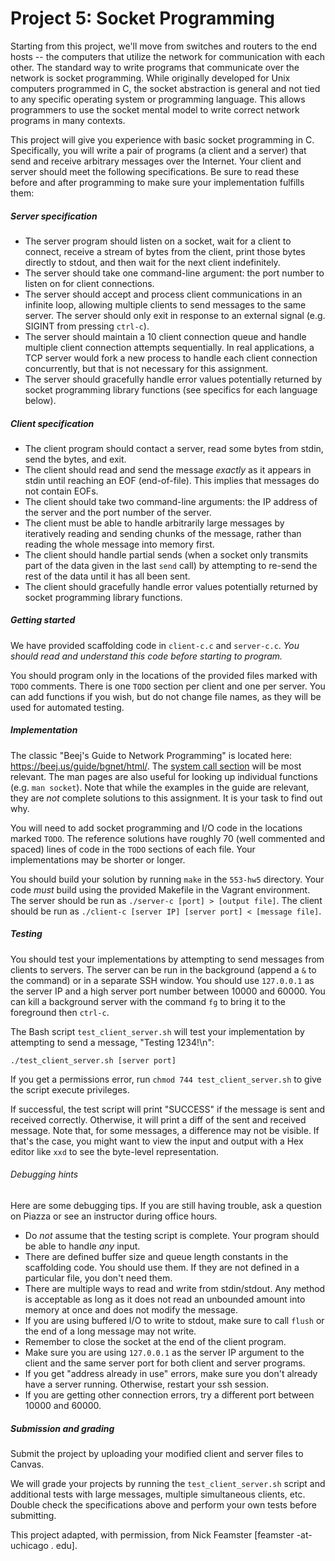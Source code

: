# Project 5: Socket Programming

Starting from this project, we'll move from switches and routers to the end hosts -- the computers that utilize the network for communication with each other.
The standard way to write programs that communicate over the network is socket programming.
While originally developed for Unix computers programmed in C, the socket abstraction is general and not tied to any specific operating system or programming language. This allows programmers to use the socket mental model to write correct network programs in many contexts.

This project will give you experience with basic socket programming in C.  Specifically, you will write a pair of programs (a client and a server) that send and receive arbitrary messages over the Internet.
Your client and server should meet the following specifications. Be sure to read these before and after programming to make sure your implementation fulfills them:

##### Server specification
* The server program should listen on a socket, wait for a client to connect, receive a stream of bytes from the client, print those bytes directly to stdout, and then wait for the next client indefinitely.
* The server should take one command-line argument: the port number to listen on for client connections.
* The server should accept and process client communications in an infinite loop, allowing multiple clients to send messages to the same server. The server should only exit in response to an external signal (e.g. SIGINT from pressing `ctrl-c`).
* The server should maintain a 10 client connection queue and handle multiple client connection attempts sequentially. In real applications, a TCP server would fork a new process to handle each client connection concurrently, but that is not necessary for this assignment.
* The server should gracefully handle error values potentially returned by socket programming library functions (see specifics for each language below).

##### Client specification
* The client program should contact a server, read some bytes from stdin, send the bytes, and exit.
* The client should read and send the message *exactly* as it appears in stdin until reaching an EOF (end-of-file).  This implies that messages do not contain EOFs.
* The client should take two command-line arguments: the IP address of the server and the port number of the server.
* The client must be able to handle arbitrarily large messages by iteratively reading and sending chunks of the message, rather than reading the whole message into memory first.
* The client should handle partial sends (when a socket only transmits part of the data given in the last `send` call) by attempting to re-send the rest of the data until it has all been sent.
* The client should gracefully handle error values potentially returned by socket programming library functions.

##### Getting started

We have provided scaffolding code in `client-c.c` and `server-c.c`.
*You should read and understand this code before starting to program.*

You should program only in the locations of the provided files marked with `TODO` comments. There is one `TODO` section per client and one per server. You can add functions if you wish, but do not change file names, as they will be used for automated testing.

##### Implementation
The classic "Beej's Guide to Network Programming" is located here: https://beej.us/guide/bgnet/html/.  The [system call section](https://beej.us/guide/bgnet/html/#system-calls-or-bust) will be most relevant. The man pages are also useful for looking up individual functions (e.g.  `man socket`).
Note that while the examples in the guide are relevant, they are *not* complete solutions to this assignment.
It is your task to find out why.

You will need to add socket programming and I/O code in the locations marked `TODO`. The reference solutions have roughly 70  (well commented and spaced) lines of code in the `TODO` sections of each file. Your implementations may be shorter or longer.

You should build your solution by running `make` in the `553-hw5` directory. Your code *must* build using the provided Makefile in the Vagrant environment. The server should be run as `./server-c [port] > [output file]`. The client should be run as `./client-c [server IP] [server port] < [message file]`.

##### Testing

You should test your implementations by attempting to send messages from clients to servers. The server can be run in the background (append a `&` to the command) or in a separate SSH window. You should use `127.0.0.1` as the server IP and a high server port number between 10000 and 60000. You can kill a background server with the command `fg` to bring it to the foreground then `ctrl-c`.

The Bash script `test_client_server.sh` will test your implementation by attempting to send a message, "Testing 1234!\n":

`./test_client_server.sh [server port]`

If you get a permissions error, run `chmod 744 test_client_server.sh` to give the script execute privileges.

If successful, the test script will print "SUCCESS" if the message is sent and received correctly.
Otherwise, it will print a diff of the sent and received message.
Note that, for some messages, a difference may not be visible.
If that's the case, you might want to view the input and output with a Hex editor like `xxd` to see the byte-level representation.

###### Debugging hints
Here are some debugging tips. If you are still having trouble, ask a question on Piazza or see an instructor during office hours.

* Do *not* assume that the testing script is complete.  Your program should be able to handle *any* input.
* There are defined buffer size and queue length constants in the scaffolding code. You should use them. If they are not defined in a particular file, you don't need them.
* There are multiple ways to read and write from stdin/stdout. Any method is acceptable as long as it does not read an unbounded amount into memory at once and does not modify the message.
* If you are using buffered I/O to write to stdout, make sure to call `flush` or the end of a long message may not write.
* Remember to close the socket at the end of the client program.
* Make sure you are using `127.0.0.1` as the server IP argument to the client and the same server port for both client and server programs.
* If you get "address already in use" errors, make sure you don't already have a server running. Otherwise, restart your ssh session.
* If you are getting other connection errors, try a different port between 10000 and 60000.

##### Submission and grading
Submit the project by uploading your modified client and server files to Canvas.

We will grade your projects by running the `test_client_server.sh` script and additional tests with large messages, multiple simultaneous clients, etc. Double check the specifications above and perform your own tests before submitting.

This project adapted, with permission, from Nick Feamster [feamster -at- uchicago . edu].

